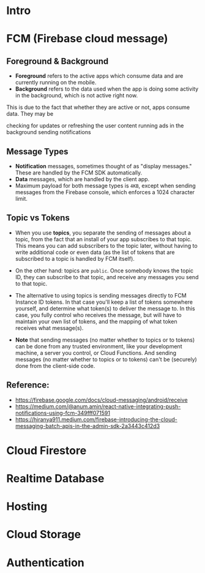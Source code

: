 # Intro

# FCM (Firebase cloud message)

## Foreground & Background
- **Foreground** refers to the active apps which consume data and are currently running on the mobile.
- **Background** refers to the data used when the app is doing some activity in the background, which is not active right now.

This is due to the fact that whether they are active or not, apps consume data. They may be

checking for updates or refreshing the user content
running ads in the background
sending notifications
## Message Types
- **Notification** messages, sometimes thought of as "display messages." These are handled by the FCM SDK automatically.
- **Data** messages, which are handled by the client app.
- Maximum payload for both message types is `4KB`, except when sending messages from the Firebase console, which enforces a 1024 character limit.

## Topic vs Tokens
- When you use **topics**, you separate the sending of messages about a topic, from the fact that an install of your app subscribes to that topic. This means you can add subscribers to the topic later, without having to write additional code or even data (as the list of tokens that are subscribed to a topic is handled by FCM itself).
- On the other hand: topics are `public`. Once somebody knows the topic ID, they can subscribe to that topic, and receive any messages you send to that topic.
- The alternative to using topics is sending messages directly to FCM Instance ID tokens. In that case you'll keep a list of tokens somewhere yourself, and determine what token(s) to deliver the message to. In this case, you fully control who receives the message, but will have to maintain your own list of tokens, and the mapping of what token receives what message(s).

- **Note** that sending messages (no matter whether to topics or to tokens) can be done from any trusted environment, like your development machine, a server you control, or Cloud Functions. And sending messages (no matter whether to topics or to tokens) can't be (securely) done from the client-side code.
## Reference:
- https://firebase.google.com/docs/cloud-messaging/android/receive
- https://medium.com/@anum.amin/react-native-integrating-push-notifications-using-fcm-349fff071591
- https://hiranya911.medium.com/firebase-introducing-the-cloud-messaging-batch-apis-in-the-admin-sdk-2a3443c412d3
# Cloud Firestore

# Realtime Database

# Hosting

# Cloud Storage

# Authentication
